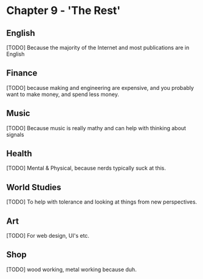 # Chapter 9 - 'The Rest'

## English

[TODO] Because the majority of the Internet and most publications are in English

## Finance

[TODO] because making and engineering are expensive, and you probably want to make money, and spend less money.

## Music

[TODO] Because music is really mathy and can help with thinking about signals 

## Health

[TODO] Mental & Physical, because nerds typically suck at this.

## World Studies

[TODO] To help with tolerance and looking at things from new perspectives.

## Art

[TODO] For web design, UI's etc.

## Shop

[TODO] wood working, metal working because duh.